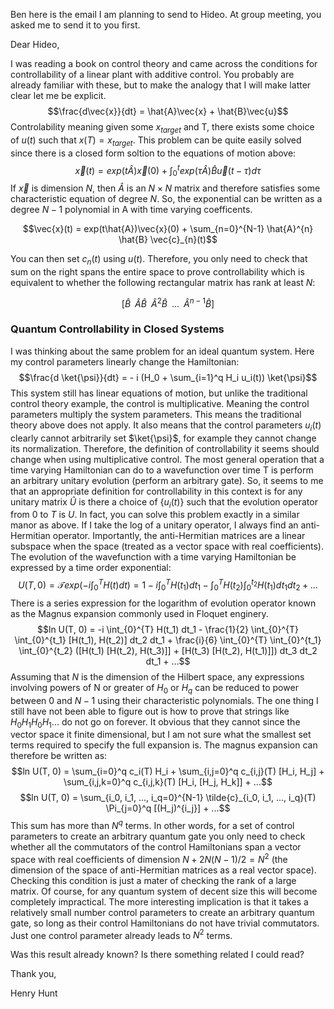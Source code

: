 Ben here is the email I am planning to send to Hideo. At group meeting, you asked me to send it to you first.


Dear Hideo,

I was reading a book on control theory and came across the conditions for controllability of a linear plant with additive control. You probably are already familiar with these, but to make the analogy that I will make latter clear let me be explicit.
$$\frac{d\vec{x}}{dt} = \hat{A}\vec{x} + \hat{B}\vec{u}$$
Controlability meaning given some $x_{target}$ and T, there exists some choice of $u(t)$ such that $x(T) = x_{target}$. This problem can be quite easily solved since there is a closed form soltion to the equations of motion above:
$$\vec{x}(t) = exp(t\hat{A})\vec{x}(0) + \int_{0}^{t} exp(\tau \hat{A}) \hat{B} \vec{u}(t - \tau) d\tau$$
If $\vec{x}$ is dimension $N$, then $\hat{A}$ is an $N \times N$ matrix and therefore satisfies some characteristic equation of degree $N$. So, the exponential can be written as a degree $N-1$ polynomial in A with time varying coefficents.

$$\vec{x}(t) = exp(t\hat{A})\vec{x}(0) + \sum_{n=0}^{N-1} \hat{A}^{n} \hat{B} \vec{c}_{n}(t)$$

You can then set $c_n(t)$ using $u(t)$. Therefore, you only need to check that sum on the right spans the entire space to prove controllability which is equivalent to whether the following rectangular matrix has rank at least $N$:

$$[\hat{B} \;\; \hat{A} \hat{B} \;\; \hat{A}^2 \hat{B}\;\;...\;\; \hat{A}^{n-1} \hat{B}]$$


### Quantum Controllability in Closed Systems
I was thinking about the same problem for an ideal quantum system. Here my control parameters linearly change the Hamiltonian:
$$\frac{d \ket{\psi}}{dt} = - i (H_0 + \sum_{i=1}^q H_i u_i(t)) \ket{\psi}$$
This system still has linear equations of motion, but unlike the traditional control theory example, the control is multiplicative. Meaning the control parameters multiply the system parameters. This means the traditional theory above does not apply. It also means that the control parameters $u_i(t)$ clearly cannot arbitrarily set $\ket{\psi}$, for example they cannot change its normalization. Therefore, the definition of controllability it seems should change when using multiplicative control. The most general operation that a time varying Hamiltonian can do to a wavefunction over time T is perform an arbitrary unitary evolution (perform an arbitrary gate). So, it seems to me that an appropriate definition for controllability in this context is for any unitary matrix $\hat{U}$ is there a choice of $\{u_i(t)\}$ such that the evolution operator from $0$ to $T$ is $U$. In fact, you can solve this problem exactly in a similar manor as above. If I take the log of a unitary operator, I always find an anti-Hermitian operator. Importantly, the anti-Hermitian matrices are a linear subspace when the space (treated as a vector space with real coefficients). The evolution of the wavefunction with a time varying Hamiltonian be expressed by a time order exponential:
$$U(T, 0) = \mathcal{T}exp(-i \int_{0}^T H(t) dt) = 1 - i \int_{0}^T H(t_1) dt_1 - \int_{0}^T H(t_2) \int_{0}^{t_2} H(t_1) dt_1 dt_2 + ...$$
There is a series expression for the logarithm of evolution operator known as the Magnus expansion commonly used in Floquet enginery.
$$ln U(T, 0) = -i \int_{0}^{T} H(t_1) dt_1 - \frac{1}{2} \int_{0}^{T} \int_{0}^{t_1} [H(t_1), H(t_2)] dt_2 dt_1 + \frac{i}{6} \int_{0}^{T} \int_{0}^{t_1} \int_{0}^{t_2} ([H(t_1) [H(t_2), H(t_3)]] + [H(t_3) [H(t_2), H(t_1)]]) dt_3 dt_2 dt_1 + ...$$
Assuming that $N$ is the dimension of the Hilbert space, any expressions involving powers of N or greater of $H_0$ or $H_q$ can be reduced to power between $0$ and $N-1$ using their characteristic polynomials. The one thing I still have not been able to figure out is how to prove that strings like $H_0 H_1 H_0 H_1 ...$ do not go on forever. It obvious that they cannot since the vector space it finite dimensional, but I am not sure what the smallest set terms required to specify the full expansion is. The magnus expansion can therefore be written as:
$$ln U(T, 0) = \sum_{i=0}^q c_i(T) H_i + \sum_{i,j=0}^q c_{i,j}(T) [H_i, H_j] + \sum_{i,j,k=0}^q c_{i,j,k}(T) [H_i, [H_j, H_k]] + ...$$
$$ln U(T, 0) = \sum_{i_0, i_1, ..., i_q=0}^{N-1} \tilde{c}_{i_0, i_1, ..., i_q}(T) \Pi_{j=0}^q [(H_j)^{i_j}] + ...$$
This sum has more than $N^q$ terms. In other words, for a set of control parameters to create an arbitrary quantum gate you only need to check whether all the commutators of the control Hamiltonians span a vector space with real coefficients of dimension $N + 2N(N-1)/2 = N^2$ (the dimension of the space of anti-Hermitian matrices as a real vector space). Checking this condition is just a mater of checking the rank of a large matrix. Of course, for any quantum system of decent size this will become completely impractical. The more interesting implication is that it takes a relatively small number control parameters to create an arbitrary quantum gate, so long as their control Hamiltonians do not have trivial commutators. Just one control parameter already leads to $N^2$ terms.

Was this result already known? Is there something related I could read?

Thank you,

Henry Hunt